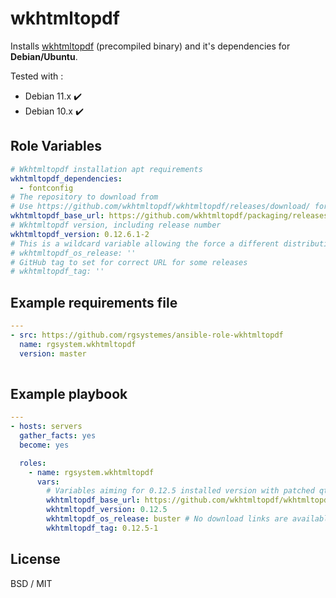 wkhtmltopdf
=========

Installs [wkhtmltopdf](https://github.com/wkhtmltopdf/wkhtmltopdf) (precompiled binary) and it's dependencies for **Debian/Ubuntu**.

Tested with :
- Debian 11.x :heavy_check_mark:
- Debian 10.x :heavy_check_mark:

Role Variables
--------------

```yaml
# Wkhtmltopdf installation apt requirements
wkhtmltopdf_dependencies: 
  - fontconfig
# The repository to download from
# Use https://github.com/wkhtmltopdf/wkhtmltopdf/releases/download/ for older releases
wkhtmltopdf_base_url: https://github.com/wkhtmltopdf/packaging/releases/download/
# Wkhtmltopdf version, including release number 
wkhtmltopdf_version: 0.12.6.1-2
# This is a wildcard variable allowing the force a different distribution name than the destination host 
# wkhtmltopdf_os_release: ''
# GitHub tag to set for correct URL for some releases
# wkhtmltopdf_tag: ''
```

Example requirements file
--------------------
```yaml
---
- src: https://github.com/rgsystemes/ansible-role-wkhtmltopdf
  name: rgsystem.wkhtmltopdf
  version: master
  
```

Example playbook
----------------

```yaml
---
- hosts: servers
  gather_facts: yes
  become: yes

  roles:
    - name: rgsystem.wkhtmltopdf
      vars: 
        # Variables aiming for 0.12.5 installed version with patched qt on Debian 11
        wkhtmltopdf_base_url: https://github.com/wkhtmltopdf/wkhtmltopdf/releases/download/
        wkhtmltopdf_version: 0.12.5
        wkhtmltopdf_os_release: buster # No download links are available for bullseye, fallbacks to 'buster'
        wkhtmltopdf_tag: 0.12.5-1
```

License
-------

BSD / MIT
